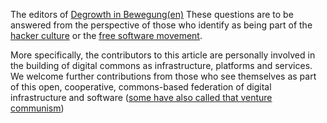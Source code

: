 The editors of [Degrowth in Bewegung(en)](http://www.degrowth.de/de/degrowth-in-bewegungen/) These questions are to be answered from the perspective of those who identify as being part of the [hacker culture](https://en.wikipedia.org/wiki/Hacker_culture) or the [free software movement](https://en.wikipedia.org/wiki/Free_software_movement).

More specifically, the contributors to this article are personally involved in the building of digital commons as infrastructure, platforms and services. We welcome further contributions from those who see themselves as part of this open, cooperative, commons-based federation of digital infrastructure and software ([some have also called that venture communism](https://twitter.com/MauriOB/status/708687134513885184))

